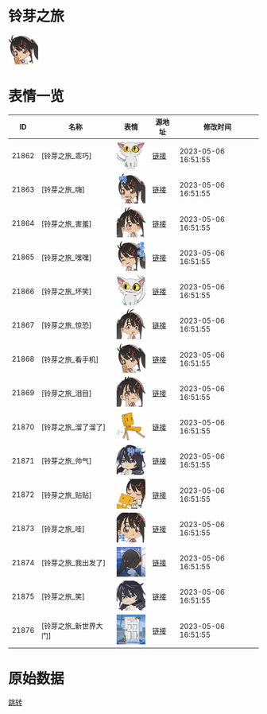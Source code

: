 # 铃芽之旅

<img src="./cover.png" height="60" alt="cover" />

# 表情一览

|ID|名称|表情|源地址|修改时间|
|----|----|----|----|----|
|21862|[铃芽之旅_乖巧]|<img src="./pic/021862_%5B铃芽之旅_乖巧%5D.png" height="60" alt="乖巧"/>|[链接](https://i0.hdslb.com/bfs/emote/c5d03ace134922d88dfc65adbde17ee98a2ccb83.png)|2023-05-06 16:51:55|
|21863|[铃芽之旅_嗨]|<img src="./pic/021863_%5B铃芽之旅_嗨%5D.png" height="60" alt="嗨"/>|[链接](https://i0.hdslb.com/bfs/emote/a4d6860358e76e1816babca3e3c1c2e923744ab9.png)|2023-05-06 16:51:55|
|21864|[铃芽之旅_害羞]|<img src="./pic/021864_%5B铃芽之旅_害羞%5D.png" height="60" alt="害羞"/>|[链接](https://i0.hdslb.com/bfs/emote/eeeee024075ec3c530a6637701679b4cba6cd9e4.png)|2023-05-06 16:51:55|
|21865|[铃芽之旅_嘿嘿]|<img src="./pic/021865_%5B铃芽之旅_嘿嘿%5D.png" height="60" alt="嘿嘿"/>|[链接](https://i0.hdslb.com/bfs/emote/f45db4efbfde078c4c8160c0740e42ef52ba43be.png)|2023-05-06 16:51:55|
|21866|[铃芽之旅_坏笑]|<img src="./pic/021866_%5B铃芽之旅_坏笑%5D.png" height="60" alt="坏笑"/>|[链接](https://i0.hdslb.com/bfs/emote/7eccb892b46c2376c53ca6f0f3b7d38afcad32b8.png)|2023-05-06 16:51:55|
|21867|[铃芽之旅_惊恐]|<img src="./pic/021867_%5B铃芽之旅_惊恐%5D.png" height="60" alt="惊恐"/>|[链接](https://i0.hdslb.com/bfs/emote/9669852c3b6b1126f9f3248420d0e55735634f80.png)|2023-05-06 16:51:55|
|21868|[铃芽之旅_看手机]|<img src="./pic/021868_%5B铃芽之旅_看手机%5D.png" height="60" alt="看手机"/>|[链接](https://i0.hdslb.com/bfs/emote/0014e926ee56826168476c4a915a98d5512e1b83.png)|2023-05-06 16:51:55|
|21869|[铃芽之旅_泪目]|<img src="./pic/021869_%5B铃芽之旅_泪目%5D.png" height="60" alt="泪目"/>|[链接](https://i0.hdslb.com/bfs/emote/d48f281b883a44172668952956db5c1d208cba99.png)|2023-05-06 16:51:55|
|21870|[铃芽之旅_溜了溜了]|<img src="./pic/021870_%5B铃芽之旅_溜了溜了%5D.png" height="60" alt="溜了溜了"/>|[链接](https://i0.hdslb.com/bfs/emote/751280ed9abe3efc533e70e70a9a4598a7ae629d.png)|2023-05-06 16:51:55|
|21871|[铃芽之旅_帅气]|<img src="./pic/021871_%5B铃芽之旅_帅气%5D.png" height="60" alt="帅气"/>|[链接](https://i0.hdslb.com/bfs/emote/210f08838682e477ca5a682d38e30e45007d4ff7.png)|2023-05-06 16:51:55|
|21872|[铃芽之旅_贴贴]|<img src="./pic/021872_%5B铃芽之旅_贴贴%5D.png" height="60" alt="贴贴"/>|[链接](https://i0.hdslb.com/bfs/emote/585fd6ecd640d43dd9f95d80143e1c44fa952525.png)|2023-05-06 16:51:55|
|21873|[铃芽之旅_哇]|<img src="./pic/021873_%5B铃芽之旅_哇%5D.png" height="60" alt="哇"/>|[链接](https://i0.hdslb.com/bfs/emote/32ba87143d751342a231d3eb64c90e153333a23a.png)|2023-05-06 16:51:55|
|21874|[铃芽之旅_我出发了]|<img src="./pic/021874_%5B铃芽之旅_我出发了%5D.png" height="60" alt="我出发了"/>|[链接](https://i0.hdslb.com/bfs/emote/991feaad1d4049119137c41fc8b2d005513de806.png)|2023-05-06 16:51:55|
|21875|[铃芽之旅_笑]|<img src="./pic/021875_%5B铃芽之旅_笑%5D.png" height="60" alt="笑"/>|[链接](https://i0.hdslb.com/bfs/emote/aaf226918d650b6c7baeebc409d771ca2755ea91.png)|2023-05-06 16:51:55|
|21876|[铃芽之旅_新世界大门]|<img src="./pic/021876_%5B铃芽之旅_新世界大门%5D.png" height="60" alt="新世界大门"/>|[链接](https://i0.hdslb.com/bfs/emote/2990e59edba26f0c99d3ed8a4f4e400e88689521.png)|2023-05-06 16:51:55|

# 原始数据

[跳转](./raw.json)

